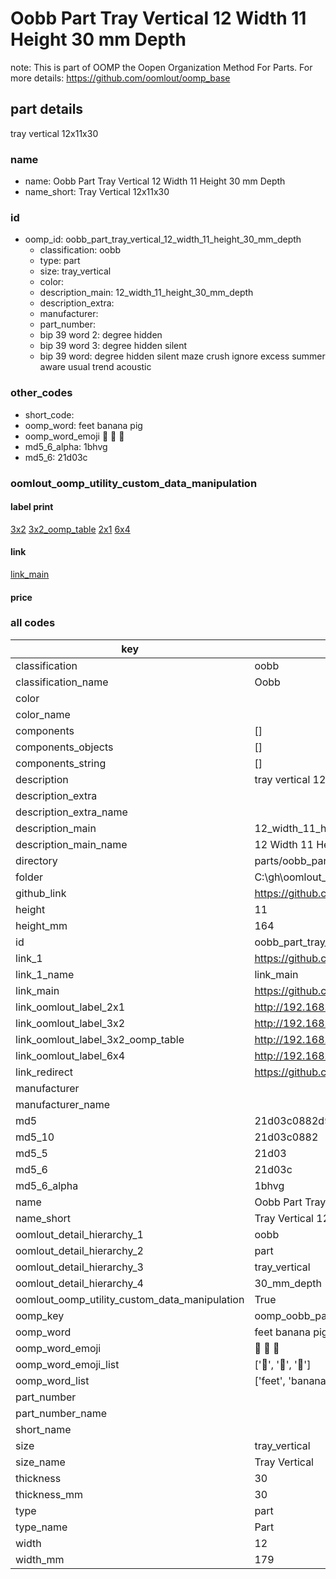 # Oobb Part Tray Vertical 12 Width 11 Height 30 mm Depth  

note: This is part of OOMP the Oopen Organization Method For Parts. For more details: https://github.com/oomlout/oomp_base

##  part details
  



tray vertical 12x11x30



### name
* name: Oobb Part Tray Vertical 12 Width 11 Height 30 mm Depth
* name_short: Tray Vertical 12x11x30 
### id
* oomp_id: oobb_part_tray_vertical_12_width_11_height_30_mm_depth
  * classification: oobb
  * type: part
  * size: tray_vertical
  * color: 
  * description_main: 12_width_11_height_30_mm_depth
  * description_extra: 
  * manufacturer: 
  * part_number: 
  * bip 39 word 2: degree hidden
  * bip 39 word 3: degree hidden silent
  * bip 39 word: degree hidden silent maze crush ignore excess summer aware usual trend acoustic

### other_codes
* short_code: 
* oomp_word: feet banana pig
* oomp_word_emoji :feet: :banana: :pig:
* md5_6_alpha: 1bhvg
* md5_6: 21d03c






### oomlout_oomp_utility_custom_data_manipulation
#### label print
[3x2](http://192.168.1.245:1112/?label=oomp%201bhvg)
[3x2_oomp_table](http://192.168.1.108:1112/?label=oomp%201bhvg)
[2x1](http://192.168.1.242:1112/?label=oomp%201bhvg)
[6x4](http://192.168.1.55:1112/?label=oomp%201bhvg)    

#### link

[link_main](https://github.com/oomlout/oomlout_oobb_version_4_generated_parts/tree/main/navigation_oomp/oobb/part/tray_vertical/12_width_11_height_30_mm_depth/part)                              

#### price







### all codes 
| key | value |  
| --- | --- |  
| classification | oobb |  
| classification_name | Oobb |  
| color |  |  
| color_name |  |  
| components | [] |  
| components_objects | [] |  
| components_string | [] |  
| description | tray vertical 12x11x30 |  
| description_extra |  |  
| description_extra_name |  |  
| description_main | 12_width_11_height_30_mm_depth |  
| description_main_name | 12 Width 11 Height 30 mm Depth |  
| directory | parts/oobb_part_tray_vertical_12_width_11_height_30_mm_depth |  
| folder | C:\gh\oomlout_oobb_version_4_generated_parts\parts\oobb_part_tray_vertical_12_width_11_height_30_mm_depth |  
| github_link | https://github.com/oomlout/oomlout_oomp_part_src/tree/main/parts/oobb_part_tray_vertical_12_width_11_height_30_mm_depth |  
| height | 11 |  
| height_mm | 164 |  
| id | oobb_part_tray_vertical_12_width_11_height_30_mm_depth |  
| link_1 | https://github.com/oomlout/oomlout_oobb_version_4_generated_parts/tree/main/navigation_oomp/oobb/part/tray_vertical/12_width_11_height_30_mm_depth/part |  
| link_1_name | link_main |  
| link_main | https://github.com/oomlout/oomlout_oobb_version_4_generated_parts/tree/main/navigation_oomp/oobb/part/tray_vertical/12_width_11_height_30_mm_depth/part |  
| link_oomlout_label_2x1 | http://192.168.1.242:1112/?label=oomp%201bhvg |  
| link_oomlout_label_3x2 | http://192.168.1.245:1112/?label=oomp%201bhvg |  
| link_oomlout_label_3x2_oomp_table | http://192.168.1.108:1112/?label=oomp%201bhvg |  
| link_oomlout_label_6x4 | http://192.168.1.55:1112/?label=oomp%201bhvg |  
| link_redirect | https://github.com/oomlout/oomlout_oobb_version_4_generated_parts/tree/main/parts/oobb_tray_vertical_12_11_30 |  
| manufacturer |  |  
| manufacturer_name |  |  
| md5 | 21d03c0882d929d1c31a889990dad9ce |  
| md5_10 | 21d03c0882 |  
| md5_5 | 21d03 |  
| md5_6 | 21d03c |  
| md5_6_alpha | 1bhvg |  
| name | Oobb Part Tray Vertical 12 Width 11 Height 30 mm Depth |  
| name_short | Tray Vertical 12x11x30  |  
| oomlout_detail_hierarchy_1 | oobb |  
| oomlout_detail_hierarchy_2 | part |  
| oomlout_detail_hierarchy_3 | tray_vertical |  
| oomlout_detail_hierarchy_4 | 30_mm_depth |  
| oomlout_oomp_utility_custom_data_manipulation | True |  
| oomp_key | oomp_oobb_part_tray_vertical_12_width_11_height_30_mm_depth |  
| oomp_word | feet banana pig |  
| oomp_word_emoji | :feet: :banana: :pig: |  
| oomp_word_emoji_list | [':feet:', ':banana:', ':pig:'] |  
| oomp_word_list | ['feet', 'banana', 'pig'] |  
| part_number |  |  
| part_number_name |  |  
| short_name |  |  
| size | tray_vertical |  
| size_name | Tray Vertical |  
| thickness | 30 |  
| thickness_mm | 30 |  
| type | part |  
| type_name | Part |  
| width | 12 |  
| width_mm | 179 |  
